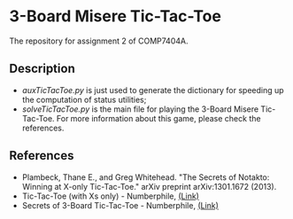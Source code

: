 # 3-Board Misere Tic-Tac-Toe
The repository for assignment 2 of COMP7404A.

## Description

- *auxTicTacToe.py* is just used to generate the dictionary for speeding up the computation of status utilities;
- *solveTicTacToe.py* is the main file for playing the 3-Board Misere Tic-Tac-Toe. For more information about this game, please check the references.

## References

- Plambeck, Thane E., and Greg Whitehead. "The Secrets of Notakto: Winning at X-only Tic-Tac-Toe." arXiv preprint arXiv:1301.1672 (2013).
- Tic-Tac-Toe (with Xs only) - Numberphile, [(Link)](https://www.youtube.com/watch?v=ktPvjr1tiKk)
- Secrets of 3-Board Tic-Tac-Toe - Numberphile, [(Link)](https://www.youtube.com/watch?v=h09XU8t8eUM)

